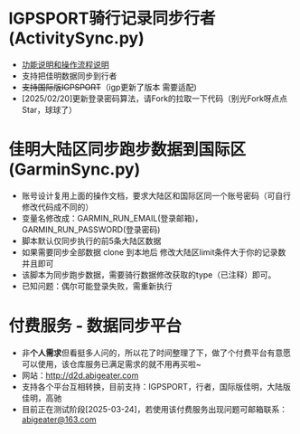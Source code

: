 
# IGPSPORT骑行记录同步行者(ActivitySync.py)

- [功能说明和操作流程说明](https://abigeater.com/archives/511)
- 支持把佳明数据同步到行者
- <del>支持国际版IGPSPORT</del>（igp更新了版本 需要适配)
- [2025/02/20]更新登录密码算法，请Fork的拉取一下代码（别光Fork呀点点Star，球球了）

# 佳明大陆区同步跑步数据到国际区(GarminSync.py)
- 账号设计复用上面的操作文档，要求大陆区和国际区同一个账号密码（可自行修改代码成不同的）
- 变量名修改成：GARMIN_RUN_EMAIL(登录邮箱)，GARMIN_RUN_PASSWORD(登录密码)
- 脚本默认仅同步执行的前5条大陆区数据
- 如果需要同步全部数据 clone 到本地后 修改大陆区limit条件大于你的记录数并且即可
- 该脚本为同步跑步数据，需要骑行数据修改获取的type（已注释）即可。
- 已知问题：偶尔可能登录失败，需重新执行

# 付费服务 - 数据同步平台
- 非<b>个人需求</b>但看挺多人问的，所以花了时间整理了下，做了个付费平台有意愿可以使用，该仓库服务已满足需求的就不用再买啦~
- 网站：http://d2d.abigeater.com
- 支持各个平台互相转换，目前支持：IGPSPORT，行者，国际版佳明，大陆版佳明，高驰
- 目前正在测试阶段[2025-03-24]，若使用该付费服务出现问题可邮箱联系：abigeater@163.com